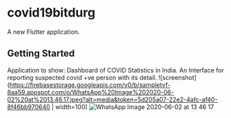 # covid19bitdurg

A new Flutter application.

## Getting Started

Application to show:
Dashboard of COVID Statistics in India.
An Interface for reporting suspected covid +ve person with its detail.
![screenshot](https://firebasestorage.googleapis.com/v0/b/sampletvf-8aa59.appspot.com/o/WhatsApp%20Image%202020-06-02%20at%2013.46.17.jpeg?alt=media&token=5d205a07-22e2-4afc-af40-8f46bb970640 | width=100)
![WhatsApp Image 2020-06-02 at 13 46 17](https://github.com/Immortal1900/covidbit/assets/53287983/24181d3d-b5c4-4cd4-8c25-8139fa3db0e6)
